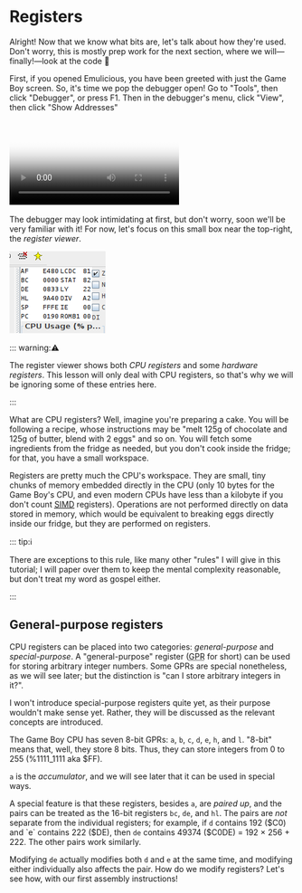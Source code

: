 # Registers

Alright!
Now that we know what bits are, let's talk about how they're used.
Don't worry, this is mostly prep work for the next section, where we will—finally!—look at the code 👀

First, if you opened Emulicious, you have been greeted with just the Game Boy screen.
So, it's time we pop the debugger open!
Go to "Tools", then click "Debugger", or press F1.
Then in the debugger's menu, click "View", then click "Show Addresses"

<video controls poster="../assets/vid/debugger.poster.png">
	<source src="../assets/vid/debugger.webm" type="video/webm">
	<source src="../assets/vid/debugger.mp4" type="video/mp4">

	<img src="../assets/vid/debugger.gif" alt="Video demonstration in Emulicious">
</video>

The debugger may look intimidating at first, but don't worry, soon we'll be very familiar with it!
For now, let's focus on this small box near the top-right, the *register viewer*.

![Picture of the register viewer's location](../assets/img/reg_viewer.png)

::: warning:⚠️

The register viewer shows both *CPU registers* and some *hardware registers*.
This lesson will only deal with CPU registers, so that's why we will be ignoring some of these entries here.

:::

What are CPU registers?
Well, imagine you're preparing a cake.
You will be following a recipe, whose instructions may be "melt 125g of chocolate and 125g of butter, blend with 2 eggs" and so on.
You will fetch some ingredients from the fridge as needed, but you don't cook inside the fridge; for that, you have a small workspace.

Registers are pretty much the CPU's workspace.
They are small, tiny chunks of memory embedded directly in the CPU (only 10 bytes for the Game Boy's CPU, and even modern CPUs have less than a kilobyte if you don't count <a href="https://en.wikipedia.org/wiki/SIMD"><abbr title="Single Instruction, Multiple Data">SIMD</abbr></a> registers).
Operations are not performed directly on data stored in memory, which would be equivalent to breaking eggs directly inside our fridge, but they are performed on registers.

::: tip:ℹ️

There are exceptions to this rule, like many other "rules" I will give in this tutorial; I will paper over them to keep the mental complexity reasonable, but don't treat my word as gospel either.

:::

## General-purpose registers

CPU registers can be placed into two categories: *general-purpose* and *special-purpose*.
A "general-purpose" register (<abbr title="General-Purpose Register">GPR</abbr> for short) can be used for storing arbitrary integer numbers.
Some GPRs are special nonetheless, as we will see later; but the distinction is "can I store arbitrary integers in it?".

I won't introduce special-purpose registers quite yet, as their purpose wouldn't make sense yet.
Rather, they will be discussed as the relevant concepts are introduced.

The Game Boy CPU has seven 8-bit GPRs: `a`, `b`, `c`, `d`, `e`, `h`, and `l`.
"8-bit" means that, well, they store 8 bits.
Thus, they can store integers from 0 to 255 (%1111_1111 aka $FF).

`a` is the *accumulator*, and we will see later that it can be used in special ways.

A special feature is that these registers, besides `a`, are *paired up*, and the pairs can be treated as the 16-bit registers `bc`, `de`, and `hl`.
The pairs are *not* separate from the individual registers; for example, if `d` contains 192 ($C0) and `e` contains 222 ($DE), then `de` contains 49374 ($C0DE) = 192 × 256 + 222.
The other pairs work similarly.

Modifying `de` actually modifies both `d` and `e` at the same time, and modifying either individually also affects the pair.
How do we modify registers?
Let's see how, with our first assembly instructions!
